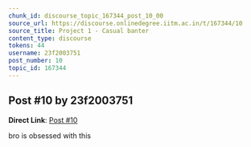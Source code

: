 ```yaml
---
chunk_id: discourse_topic_167344_post_10_00
source_url: https://discourse.onlinedegree.iitm.ac.in/t/167344/10
source_title: Project 1 - Casual banter
content_type: discourse
tokens: 44
username: 23f2003751
post_number: 10
topic_id: 167344
---
```


## Post #10 by 23f2003751

**Direct Link**: [Post #10](https://discourse.onlinedegree.iitm.ac.in/t/167344/10)

bro is obsessed with this
